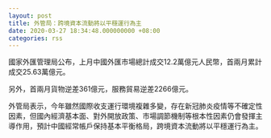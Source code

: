 ```yaml
---
layout: post
title: 外管局：跨境資本流動將以平穩運行為主
date: 2020-03-27 18:34:48.000000000 +08:00
categories: rss
---
```


國家外匯管理局公布，上月中國外匯市場總計成交12.2萬億元人民幣，首兩月累計成交25.63萬億元。

另外，首兩月貨物逆差361億元，服務貿易逆差2266億元。

外管局表示，今年雖然國際收支運行環境複雜多變，存在新冠肺炎疫情等不確定性因素，但國內經濟基本面、對外開放政策、市場調節機制等根本性因素仍會發揮主導作用，預計中國經常帳戶保持基本平衡格局，跨境資本流動將以平穩運行為主。
